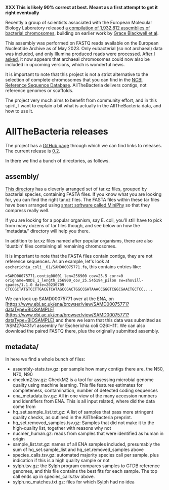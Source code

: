 **XXX This is likely 90% correct at best. Meant as a first attempt to get it right eventually**

Recently a group of scientists associated with the European Molecular Biology Laboratory released [a compilation of 1,932,812 assemblies of bacterial chromosomes](https://www.biorxiv.org/content/10.1101/2024.03.08.584059v1.full), building on earlier work by [Grace Blackwell et al](https://journals.plos.org/plosbiology/article?id=10.1371/journal.pbio.3001421). 

This assembly was performed on FASTQ reads available on the European Nucleotide Archive as of May 2023. Only eubacterial (so not archaeal) data was included, and only Illumina produced reads were processed. [After I asked](https://github.com/AllTheBacteria/AllTheBacteria/issues/28), it now appears that archaeal chromosomes could now also be included in upcoming versions, which is wonderful news. 

It is important to note that this project is not a strict alternative to the selection of complete chromosomes that you can find in the [NCBI Reference Sequence Database](https://www.ncbi.nlm.nih.gov/refseq/). AllTheBacteria delivers contigs, not reference genomes or scaffolds.

The project very much aims to benefit from community effort, and in this spirit, I want to explain a bit what is actually in the AllTheBacteria data, and how to use it.

# AllTheBacteria releases
The project has a [GitHub page](https://github.com/AllTheBacteria/AllTheBacteria) through which we can find links to releases. The current release is [0.2](https://ftp.ebi.ac.uk/pub/databases/AllTheBacteria/Releases/0.2/). 

In there we find a bunch of directories, as follows.

## assembly/
[This directory](https://ftp.ebi.ac.uk/pub/databases/AllTheBacteria/Releases/0.2/assembly/) has a cleverly arranged set of tar.xz files, grouped by bacterial species, containing FASTA files. If you know what you are looking for, you can find the right tar.xz files. The FASTA files within these tar files have been arranged using [smart software called MiniPhy](https://github.com/karel-brinda/MiniPhy) so that they compress really well.

If you are looking for a popular organism, say E. coli, you'll still have to pick from many dozens of tar files though, and see below on how the 'metadata/' directory will help you there.

In addition to tar.xz files named after popular organisms, there are also 'dustbin' files containing all remaining chromosomes.

It is important to note that the FASTA files contain contigs, they are not reference sequences. As an example, let's look at `escherichia_coli__01/SAMD00075771.fa`, this contains entries like:

```
>SAMD00075771.contig00001 len=256900 cov=25.5 corr=0 origname=NODE_1_length_256900_cov_25.545194_pilon sw=shovill-spades/1.1.0 date=20230709
CTCCGCTATGTCCTTGACGTCATAGCCGACTGGCCGATAAACCGGGTCGGCGAACTGCTCC....
```
We can look up SAMD00075771 over at the ENA, on [https://www.ebi.ac.uk/ena/browser/view/SAMD00075771?dataType=BIOSAMPLE](https://www.ebi.ac.uk/ena/browser/view/SAMD00075771?dataType=BIOSAMPLE) and there we learn that this data was submitted as 'ASM276431v1 assembly for Escherichia coli O26:H11'. We can also download the paired FASTQ there, plus the originally submitted assembly.

## metadata/
In here we find a whole bunch of files:

 * assembly-stats.tsv.gz: per sample how many contigs there are, the N50, N70, N90 
 * checkm2.tsv.gz: CheckM2 is a tool for assessing microbial genome quality using machine learning. This file features estimates for completeness, contamination, number of detected coding sequences
 * ena_metadata.tsv.gz: All in one view of the many accession numbers and identifiers from ENA. This is all input related, where did the data come from
 * hq_set.sample_list.txt.gz: A list of samples that pass more stringent quality checks, as outlined in the AllTheBacteria preprint. 
 * hq_set.removed_samples.tsv.gz: Samples that did not make it to the high-quality list, together with reasons why not
 * nucmer_human.gz: reads from samples that were identified as human in origin
 * sample_list.txt.gz: names of all ENA samples included, presumably the sum of hq_set.sample_list and hq_set.removed_samples above	
 * species_calls.tsv.gz: automated majority species call per sample, plus indication if this is a 
high quality sample or not	
 * sylph.tsv.gz: the Sylph program compares samples to GTDB reference genomes, and this file contains the best fits for each sample. The top call ends up in species_calls.tsv above.
 * sylph.no_matches.txt.gz: files for which Sylph had no idea
 
 

